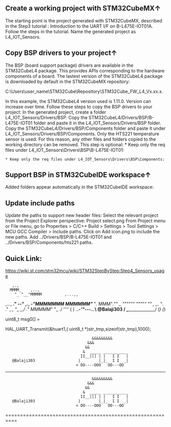 ## Create a working project with STM32CubeMX↑
The starting point is the project generated with STM32CubeMX, described in the Step3 tutorial : Introduction to the UART I/F on B-L475E-IOT01A.
Follow the steps in the tutorial.
Name the generated project as L4_IOT_Sensors.

## Copy BSP drivers to your project↑

The BSP (board support package) drivers are available in the STM32CubeL4 package. This provides APIs corresponding to the hardware components of a board.
The lastest version of the STM32CubeL4 package is downloaded by default in the STM32CubeMX repository:

C:\Users\user_name\STM32Cube\Repository\STM32Cube_FW_L4_Vx.xx.x.

In this example, the STM32CubeL4 version used is 1.11.0. Version can increase over time.
Follow these steps to copy the BSP drivers to your project:
In the generated project, create a folder L4_IOT_Sensors/Drivers/BSP.
Copy the STM32CubeL4/Drivers/BSP/B-L475E-IOT01 folder and paste it in the L4_IOT_Sensors/Drivers/BSP folder.
Copy the STM32CubeL4/Drivers/BSP/Components folder and paste it under L4_IOT_Sensors/Drivers/BSP/Components.
Only the HTS221 temperature sensor is used. For this reason, any other files and folders copied to the working directory can be removed. This step is optional:
    * Keep only the req files under  L4_IOT_Sensors\Drivers\BSP\B-L475E-IOT01:

    * Keep only the req files under L4_IOT_Sensors\Drivers\BSP\Components:

## Support BSP in STM32CubeIDE workspace↑
Added folders appear automatically in the STM32CubeIDE workspace:


## Update include paths

Update the paths to support new header files:
Select the relevant project from the Project Explorer perspective:
Project select.png
From Project menu or File menu, go to Properties > C/C++ Build > Settings > Tool Settings > MCU GCC Compiler > Include paths.
Click on Add icon.png to include the new paths.
Add ../Drivers/BSP/B-L475E-IOT01 and ../Drivers/BSP/Components/hts221 paths.


## Quick Link:
https://wiki.st.com/stm32mcu/wiki/STM32StepByStep:Step4_Sensors_usage




       ,.,
      MMMM_    ,..,
        "_ "__"MMMMM          ,...,,
 ,..., __." --"    ,.,     _-"MMMMMMM
MMMMMM"___ "_._   MMM"_."" _ """"""
 """""    "" , \_.   "_. ."
        ,., _"__ \__./ ."
       MMMMM_"  "_    ./
        ''''      (    )
 ._______________.-'____"---._.
  \       @Balaji303         /
   \________________________/
   (_)                    (_)

uint8_t msg0[] = 

HAL_UART_Transmit(&huart1,( uint8_t *)str_tmp,sizeof(str_tmp),1000);


                                          &&&&&&&&&
                                        &&&
                                       &&
                                      &  _____ ___________
                                     II__|[] | |   I I   |
       @Balaji303                   |        |_|_  I I  _|
                                   < OO----OOO   OO---OO
**********************************************************


                                          &&&&&&&&&
                                        &&&
                                       &&
                                      &  _____ ___________
                                     II__|[] | |   I I   |
       @Balaji303                   |        |_|_  I I  _|
                                   < OO----OOO   OO---OO
==========================================================